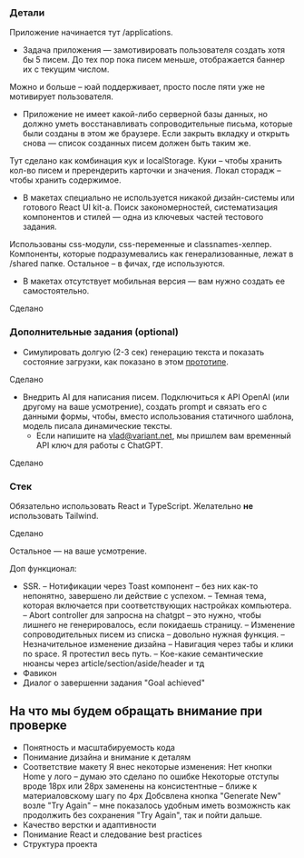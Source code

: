 ### Детали

Приложение начинается тут /applications.

- Задача приложения — замотивировать пользователя создать хотя бы 5 писем. До тех пор пока писем меньше, отображается баннер их с текущим числом.

Можно и больше – юай поддерживает, просто после пяти уже не мотивирует пользователя.

- Приложение не имеет какой-либо серверной базы данных, но должно уметь восстанавливать сопроводительные письма, которые были созданы в этом же браузере. Если закрыть вкладку и открыть снова — список созданных писем должен быть таким же.

Тут сделано как комбинация кук и localStorage. Куки – чтобы хранить кол-во писем и пререндерить карточки и значения. Локал сторадж – чтобы хранить содержимое.

- В макетах специально не используется никакой дизайн-системы или готового React UI kit-а. Поиск закономерностей, систематизация компонентов и стилей — одна из ключевых частей тестового задания.

Использованы css-модули, css-переменные и classnames-хелпер. Компоненты, которые подразумевались как генерализованные, лежат в /shared папке. Остальное – в фичах, где используются.

- В макетах отсутствует мобильная версия — вам нужно создать ее самостоятельно.

Сделано

### Дополнительные задания (optional)

- Симулировать долгую (2-3 сек) генерацию текста и показать состояние загрузки, как показано в этом [прототипе](https://www.figma.com/proto/pDG3us59WwezyhA11akWbL/Test-Assignment).

Сделано

- Внедрить AI для написания писем. Подключиться к API OpenAI (или другому на ваше усмотрение), создать prompt и связать его с данными формы, чтобы, вместо использования статичного шаблона, модель писала динамические тексты.
  - Если напишите на vlad@variant.net, мы пришлем вам временный API ключ для работы с ChatGPT.

Сделано

### Стек

Обязательно использовать React и TypeScript. Желательно **не** использовать Tailwind.

Сделано

Остальное — на ваше усмотрение.

Доп функционал:

- SSR.
  – Нотификации через Toast компонент – без них как-то непонятно, завершено ли действие с успехом.
  – Темная тема, которая включается при соответствующих настройках компьютера.
  – Abort controller для запросна на chatgpt – это нужно, чтобы лишнего не генерировалось, если покидаешь страницу.
  – Изменение сопроводительных писем из списка – довольно нужная функция.
  – Незначительное изменение дизайна
  – Навигация через табы и клики по space. Я протестил весь путь.
  – Кое-какие семантические нюансы через article/section/aside/header и тд
- Фавикон
- Диалог о завершенни задания "Goal achieved"

## На что мы будем обращать внимание при проверке

- Понятность и масштабируемость кода
- Понимание дизайна и внимание к деталям
- Соответствие макету
  Я внес некоторые изменения:
  Нет кнопки Home у лого – думаю это сделано по ошибке
  Некоторые отступы вроде 18px или 28px заменены на консистентные – ближе к материаловскому шагу по 4px
  Добсвлена кнопка "Generate New" возле "Try Again" – мне показалось удобным иметь возможнсть как продолжить без сохранения "Try Again", так и пойти дальше.
- Качество верстки и адаптивности
- Понимание React и следование best practices
- Структура проекта
